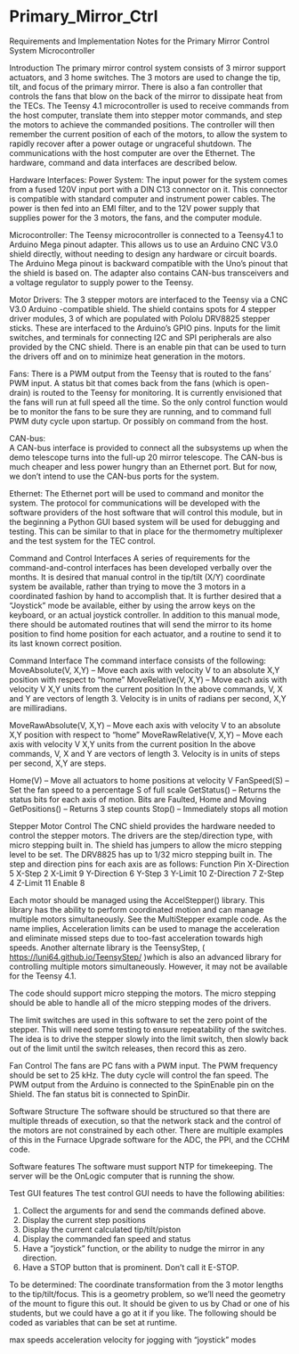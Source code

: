 # Primary_Mirror_Ctrl

Requirements and Implementation Notes for the Primary Mirror Control System Microcontroller

Introduction
The primary mirror control system consists of 3 mirror support actuators, and 3 home switches.  The 3 motors are used to change the tip, tilt, and focus of the primary mirror.  There is also a fan controller that controls the fans that blow on the back of the mirror to dissipate heat from the TECs.  The Teensy 4.1 microcontroller is used to receive commands from the host computer, translate them into stepper motor commands, and step the motors to achieve the commanded positions.  The controller will then remember the current position of each of the motors, to allow the system to rapidly recover after a power outage or ungraceful shutdown.  The communications with the host computer are over the Ethernet.  The hardware, command and data interfaces are described below.

Hardware Interfaces:
Power System:
The input power for the system comes from a fused 120V input port with a DIN C13 connector on it.  This connector is compatible with standard computer and instrument power cables.  The power is then fed into an EMI filter, and to the 12V power supply that supplies power for the 3 motors, the fans, and the computer module.  

Microcontroller:
The Teensy microcontroller is connected to a Teensy4.1 to Arduino Mega pinout adapter.  This allows us to use an Arduino CNC V3.0 shield directly, without needing to design any hardware or circuit boards.  The Arduino Mega pinout is backward compatible with the Uno’s pinout that the shield is based on.  The adapter also contains CAN-bus transceivers and a voltage regulator to supply power to the Teensy.

Motor Drivers:
The 3 stepper motors are interfaced to the Teensy via a CNC V3.0 Arduino -compatible shield.  The shield contains spots for 4 stepper driver modules, 3 of which are populated with Pololu DRV8825 stepper sticks.  These are interfaced to the Arduino’s GPIO pins.  Inputs for the limit switches, and terminals for connecting I2C and SPI peripherals are also provided by the CNC shield.  There is an enable pin that can be used to turn the drivers off and on to minimize heat generation in the motors.

Fans:
There is a PWM output from the Teensy that is routed to the fans’ PWM input.  A status bit that comes back from the fans (which is open-drain) is routed to the Teensy for monitoring.  It is currently envisioned that the fans will run at full speed all the time.  So the only control function would be to monitor the fans to be sure they are running, and to command full PWM duty cycle upon startup.  Or possibly on command from the host.

CAN-bus:  
A CAN-bus interface is provided to connect all the subsystems up when the demo telescope turns into the full-up 20 mirror telescope.  The CAN-bus is much cheaper and less power hungry than an Ethernet port.  But for now, we don’t intend to use the CAN-bus ports for the system.

Ethernet:
The Ethernet port will be used to command and monitor the system.  The protocol for communications will be developed with the software providers of the host software that will control this module, but in the beginning a Python GUI based system will be used for debugging and testing.  This can be similar to that in place for the thermometry multiplexer and the test system for the TEC control.

Command and Control Interfaces
A series of requirements for the command-and-control interfaces has been developed verbally over the months.  It is desired that manual control in the tip/tilt (X/Y) coordinate system be available, rather than trying to move the 3 motors in a coordinated fashion by hand to accomplish that.  It is further desired that a “Joystick” mode be available, either by using the arrow keys on the keyboard, or an actual joystick controller.  In addition to this manual mode, there should be automated routines that will send the mirror to its home position to find home position for each actuator, and a routine to send it to its last known correct position.

Command Interface
The command interface consists of the following:
MoveAbsolute(V, X,Y) – Move each axis with velocity V to an absolute X,Y position with respect to “home”
MoveRelative(V, X,Y) – Move each axis with velocity V  X,Y units from the current position
In the above commands, V,  X and Y are vectors of length 3.  Velocity is in units of radians per second, X,Y are milliradians.

MoveRawAbsolute(V, X,Y) – Move each axis with velocity V to an absolute X,Y position with respect to “home”
MoveRawRelative(V, X,Y) – Move each axis with velocity V  X,Y units from the current position
In the above commands, V,  X and Y are vectors of length 3.  Velocity is in units of steps per second, X,Y are steps.

Home(V) – Move all actuators to home positions at velocity V
FanSpeed(S) – Set the fan speed to a percentage S of full scale
GetStatus() – Returns the status bits for each axis of motion.  Bits are Faulted, Home and Moving
GetPositions() – Returns 3 step counts
Stop() – Immediately stops all motion

Stepper Motor Control
The CNC shield provides the hardware needed to control the stepper motors.  The drivers are the step/direction type, with micro stepping built in.  The shield has jumpers to allow the micro stepping level to be set.  The DRV8825 has up to 1/32 micro stepping built in.  The step and direction pins for each axis are as follows:
Function	Pin
X-Direction	5
X-Step	2
X-Limit	9
Y-Direction	6
Y-Step	3
Y-Limit	10
Z-Direction	7
Z-Step	4
Z-Limit	11
Enable	8

Each motor should be managed using the AccelStepper() library.  This library has the ability to perform coordinated motion and can manage multiple motors simultaneously.  See the MultiStepper example code.   As the name implies, Acceleration limits can be used to manage the acceleration and eliminate missed steps due to too-fast acceleration towards high speeds.    Another alternate library is the TeensyStep, ( https://luni64.github.io/TeensyStep/  )which is also an advanced library for controlling multiple motors simultaneously.  However, it may not be available for the Teensy 4.1.

The code should support micro stepping the motors.  The micro stepping should be able to handle all of the micro stepping modes of the drivers.

The limit switches are used in this software to set the zero point of the stepper.  This will need some testing to ensure repeatability of the switches.  The idea is to drive the stepper slowly into the limit switch, then slowly back out of the limit until the switch releases, then record this as zero.

Fan Control
The fans are PC fans with a PWM input.  The PWM frequency should be set to 25 kHz.  The duty cycle will control the fan speed.  The PWM output from the Arduino is connected to the SpinEnable pin on the Shield.  The fan status bit is connected to SpinDir.  

Software Structure
The software should be structured so that there are multiple threads of execution, so that the network stack and the control of the motors are not constrained by each other.  There are multiple examples of this in the Furnace Upgrade software for the ADC, the PPI, and the CCHM code.

Software features
The software must support NTP for timekeeping.  The server will be the OnLogic computer that is running the show.  

Test GUI features
The test control GUI needs to have the following abilities:
1) Collect the arguments for and send the commands defined above.
2) Display the current step positions
3) Display the current calculated tip/tilt/piston
4) Display the commanded fan speed and status
3) Have a “joystick” function, or the ability to nudge the mirror in any direction.  
4) Have a STOP button that is prominent.  Don’t call it E-STOP.

To be determined:
The coordinate transformation from the 3 motor lengths to the tip/tilt/focus.  This is a geometry problem, so we’ll need the geometry of the mount to figure this out.  It should be given to us by Chad or one of his students, but we could have a go at it if you like.  The following should be coded as variables that can be set at runtime.

max speeds
acceleration
velocity for jogging with “joystick” modes




